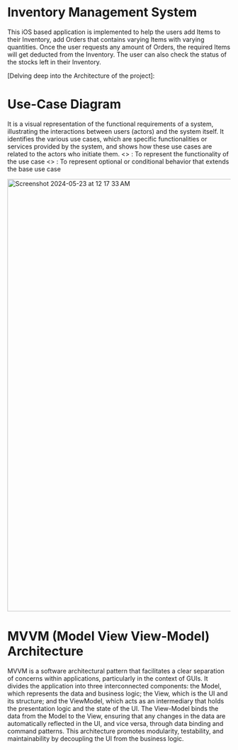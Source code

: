 # Inventory Management System

This iOS based application is implemented to help the users add Items to their Inventory, add Orders that contains varying Items with varying quantities. Once the user requests any amount of Orders, the required Items will get deducted from the Inventory. The user can also check the status of the stocks left in their Inventory.

[Delving deep into the Architecture of the project]:
# Use-Case Diagram

It is a visual representation of the functional requirements of a system, illustrating the interactions between users (actors) and the system itself. It identifies the various use cases, which are specific functionalities or services provided by the system, and shows how these use cases are related to the actors who initiate them.
<<include>> : To represent the functionality of the use case
<<extend>> : To represent optional or conditional behavior that extends the base use case

<img width="978" alt="Screenshot 2024-05-23 at 12 17 33 AM" src="https://github.com/agupt295/INVControl/assets/118144312/884d8ecb-d5d8-45ba-aa3f-6d3b6f1ae306">


# MVVM (Model View View-Model) Architecture

MVVM is a software architectural pattern that facilitates a clear separation of concerns within applications, particularly in the context of GUIs. It divides the application into three interconnected components: the Model, which represents the data and business logic; the View, which is the UI and its structure; and the ViewModel, which acts as an intermediary that holds the presentation logic and the state of the UI. The View-Model binds the data from the Model to the View, ensuring that any changes in the data are automatically reflected in the UI, and vice versa, through data binding and command patterns. This architecture promotes modularity, testability, and maintainability by decoupling the UI from the business logic.
